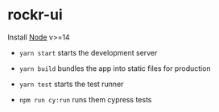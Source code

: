 # rockr-ui
Install [Node](https://nodejs.org/en/download) v>=14

- `yarn start` starts the development server
- `yarn build` bundles the app into static files for production
- `yarn test` starts the test runner

- `npm run cy:run` runs them cypress tests
